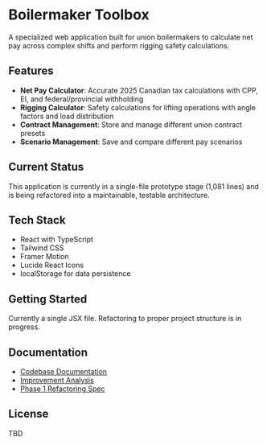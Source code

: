 # Boilermaker Toolbox

A specialized web application built for union boilermakers to calculate net pay across complex shifts and perform rigging safety calculations.

## Features

- **Net Pay Calculator**: Accurate 2025 Canadian tax calculations with CPP, EI, and federal/provincial withholding
- **Rigging Calculator**: Safety calculations for lifting operations with angle factors and load distribution
- **Contract Management**: Store and manage different union contract presets
- **Scenario Management**: Save and compare different pay scenarios

## Current Status

This application is currently in a single-file prototype stage (1,081 lines) and is being refactored into a maintainable, testable architecture.

## Tech Stack

- React with TypeScript
- Tailwind CSS
- Framer Motion
- Lucide React Icons
- localStorage for data persistence

## Getting Started

Currently a single JSX file. Refactoring to proper project structure is in progress.

## Documentation

- [Codebase Documentation](./CODEBASE_DOCUMENTATION.md)
- [Improvement Analysis](./IMPROVEMENT_ANALYSIS.md)
- [Phase 1 Refactoring Spec](./.kiro/specs/phase-1-architecture-refactor/)

## License

TBD